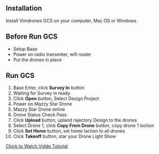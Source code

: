 ## Installation
Install Vimdrones GCS on your computer, Mac OS or Windows

## Before Run GCS
* Setup Base
* Power on radio transmiter, wifi router
* Put the drones in place

## Run GCS
1. Base Enter, click **Survey In** button 
2. Waiting for Survey in ready
3. Click **Open** button, Select Design Project 
4. Power on Mazzy Star Drone
5. Mazzy Star Drone online
6. Drone Status Check Pass
7. Click **Upload** button, uplaod rajectory Design to the drones
8. Select Drone 1, click **Copy From Drone** button, copy drone 1 loction
9. Click **Set Home** button, set home laction to all drones
10. Click **Takeoff** button, star your Drone Light Show

[Ckick to Watch Viddo Tutorial](https://www.youtube.com/watch?v=N5A8r9rXA68&t=9s)
 

 
 
  


